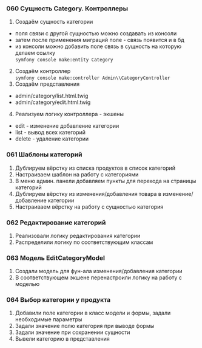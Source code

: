 
### 060 Сущность Category. Контроллеры  
1. Создаём сущность категории  
- поля связи с другой сущностью можно создавать из консоли  
- затем после применения миграций поле - связь появится и в бд  
- из консоли можно добавить поле связь в сущность на которую делаем ссылку  
`symfony console make:entity Category`  
2. Создаём контроллер  
`symfony console make:controller Admin\\CategoryController`  
3. Создаём представления  
- admin/category/list.html.twig  
- admin/category/edit.html.twig  
4. Реализуем логику контроллера - экшены  
- edit - изменение добавление категории  
- list - вывод всех категорий  
- delete - удаление категории  

### 061 Шаблоны категорий
1. Дублируем вёрстку из списка продуктов в список категорий  
2. Настраиваем шаблон на работу с категориями  
3. В меню админ. панели добавляем пункты для перехода на страницы категорий  
4. Дублируем вёрстку из изменения/добавления товара в изменение/добавление категории
5. Настраиваем вёрстку на работу с сущностью категория

### 062 Редактирование категорий  
1. Реализовали логику редактирования категории  
2. Распределили логику по соответствующим классам  

### 063 Модель EditCategoryModel
1. Создали модель для фун-ала изменения/добавления категории  
2. В соответствующем экшене перенастроили логику на работу с моделью  

### 064 Выбор категории у продукта
1. Добавили поле категории в класс модели и формы, задали необходимые параметры
2. Задали значение полю категория при выводе формы
3. Задали значение при сохранении сущности
4. Вывели категорию в представления
